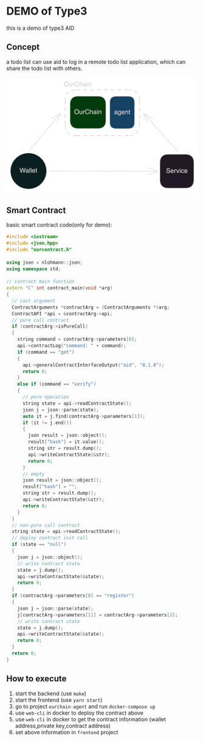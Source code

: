# DEMO of Type3

this is a demo of type3 AID

## Concept

a todo list can use aid to log in a remote todo list application, which can share the todo list with others.

![image](../../doc/overview-t3.png)

## Smart Contract

basic smart contract code(only for demo):

```cpp
#include <iostream>
#include <json.hpp>
#include "ourcontract.h"

using json = nlohmann::json;
using namespace std;

// contract main function
extern "C" int contract_main(void *arg)
{
  // cast argument
  ContractArguments *contractArg = (ContractArguments *)arg;
  ContractAPI *api = &contractArg->api;
  // pure call contract
  if (contractArg->isPureCall)
  {
    string command = contractArg->parameters[0];
    api->contractLog("command: " + command);
    if (command == "get")
    {
      api->generalContractInterfaceOutput("aid", "0.1.0");
      return 0;
    }
    else if (command == "verify")
    {
      // pure operation
      string state = api->readContractState();
      json j = json::parse(state);
      auto it = j.find(contractArg->parameters[1]);
      if (it != j.end())
      {
        json result = json::object();
        result["hash"] = it.value();
        string str = result.dump();
        api->writeContractState(&str);
        return 0;
      }
      // empty
      json result = json::object();
      result["hash"] = "";
      string str = result.dump();
      api->writeContractState(&str);
      return 0;
    }
  }
  // non-pure call contract
  string state = api->readContractState();
  // deploy contract init call
  if (state == "null")
  {
    json j = json::object();
    // write contract state
    state = j.dump();
    api->writeContractState(&state);
    return 0;
  }
  if (contractArg->parameters[0] == "register")
  {
    json j = json::parse(state);
    j[contractArg->parameters[1]] = contractArg->parameters[2];
    // write contract state
    state = j.dump();
    api->writeContractState(&state);
    return 0;
  }
  return 0;
}
```

## How to execute

1. start the backend (use `make`)
2. start the frontend (use `yarn start`)
3. go to project `ourchain-agent` and run `docker-compose up`
4. use `web-cli` in docker to deploy the contract above
5. use `web-cli` in docker to get the contract information (wallet address,private key,contract address)
6. set above information in `frontend` project